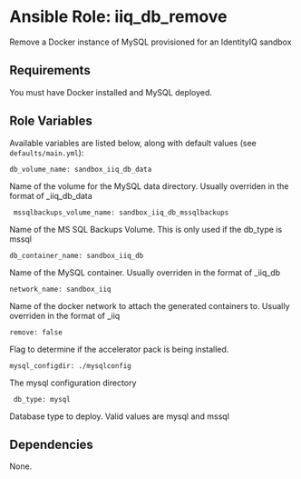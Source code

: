 # Ansible Role: iiq_db_remove
Remove a Docker instance of MySQL provisioned for an IdentityIQ sandbox

## Requirements

You must have Docker installed and MySQL deployed.

## Role Variables

Available variables are listed below, along with default values (see `defaults/main.yml`):

    db_volume_name: sandbox_iiq_db_data

Name of the volume for the MySQL data directory.  Usually overriden in the format of <company name>_iiq_db_data

     mssqlbackups_volume_name: sandbox_iiq_db_mssqlbackups

Name of the MS SQL Backups Volume.  This is only used if the db_type is mssql

    db_container_name: sandbox_iiq_db

Name of the MySQL container.  Usually overriden in the format of <company name>_iiq_db

    network_name: sandbox_iiq
    
Name of the docker network to attach the generated containers to.  Usually overriden in the format of <company name>_iiq

    remove: false

Flag to determine if the accelerator pack is being installed.

    mysql_configdir: ./mysqlconfig

The mysql configuration directory

     db_type: mysql

Database type to deploy.  Valid values are mysql and mssql

## Dependencies

None.